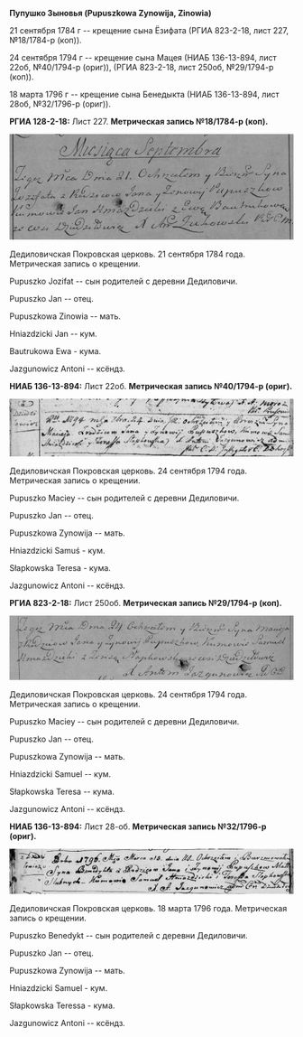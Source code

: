 **Пупушко Зыновья (Pupuszkowa Zynowija, Zinowia)**

21 сентября 1784 г -- крещение сына Ёзифата (РГИА 823-2-18, лист 227,
№18/1784-р (коп)).

24 сентября 1794 г -- крещение сына Мацея (НИАБ 136-13-894, лист 22об,
№40/1794-р (ориг)), (РГИА 823-2-18, лист 250об, №29/1794-р (коп)).

18 марта 1796 г -- крещение сына Бенедыкта (НИАБ 136-13-894, лист 28об,
№32/1796-р (ориг)).

**РГИА 128-2-18:** Лист 227. **Метрическая запись №18/1784-р (коп).**

![](./media/8270a644c3b1adc9c7dd3a105581c97ee4d91955.png)

Дедиловичская Покровская церковь. 21 сентября 1784 года. Метрическая
запись о крещении.

Pupuszko Jozifat -- сын родителей с деревни Дедиловичи.

Pupuszko Jan -- отец.

Pupuszkowa Zinowia -- мать.

Hniazdzicki Jan -- кум.

Bautrukowa Ewa - кума.

Jazgunowicz Antoni -- ксёндз.

**НИАБ 136-13-894:** Лист 22об. **Метрическая запись №40/1794-р
(ориг).**

![](./media/02d418c3b3ce018092d07b2a52a6458b64edb6a4.png)

Дедиловичская Покровская церковь. 24 сентября 1794 года. Метрическая
запись о крещении.

Pupuszko Maciey -- сын родителей с деревни Дедиловичи.

Pupuszko Jan -- отец.

Pupuszkowa Zynowija -- мать.

Hniazdzicki Samuś - кум.

Słapkowska Teresa - кума.

Jazgunowicz Antoni -- ксёндз.

**РГИА 823-2-18:** Лист 250об. **Метрическая запись №29/1794-р (коп).**

![](./media/8b651ca838f52ea53f322eb4c2bf17ce6b8daecb.png)

Дедиловичская Покровская церковь. 24 сентября 1794 года. Метрическая
запись о крещении.

Pupuszko Maciey -- сын родителей с деревни Дедиловичи.

Pupuszko Jan -- отец.

Pupuszkowa Zynowija -- мать.

Hniazdzicki Samuel -- кум.

Słapkowska Teresa -- кума.

Jazgunowicz Antoni -- ксёндз.

**НИАБ 136-13-894:** Лист 28-об. **Метрическая запись №32/1796-р
(ориг).**

![](./media/032019dd266910daf18be7e3e54604fb4466c63d.png)

Дедиловичская Покровская церковь. 18 марта 1796 года. Метрическая запись
о крещении.

Pupuszko Benedykt -- сын родителей с деревни Дедиловичи.

Pupuszko Jan -- отец.

Pupuszkowa Zynowija -- мать.

Hniazdzicki Samuel - кум.

Słapkowska Teressa - кума.

Jazgunowicz Antoni -- ксёндз.

